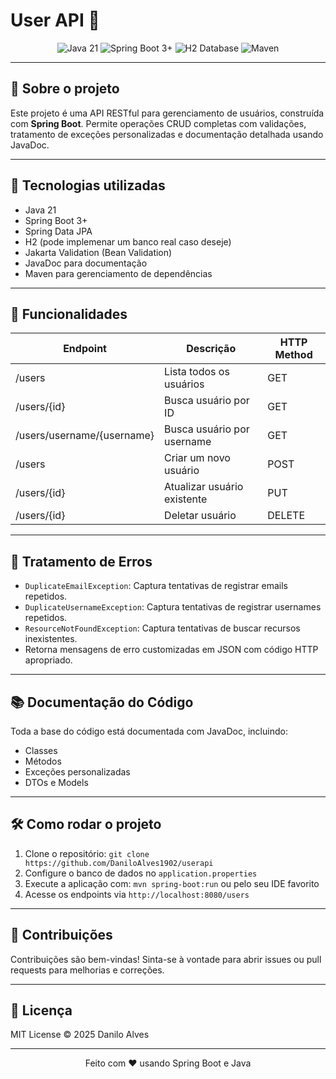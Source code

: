 # User API 🚀

<p align="center">
   <img src="https://img.shields.io/badge/Java-21-blue?logo=java" alt="Java 21" />
  <img src="https://img.shields.io/badge/Spring%20Boot-3.x-green?logo=springboot" alt="Spring Boot 3+" />
  <img src="https://img.shields.io/badge/Database-H2-purple?logo=h2database" alt="H2 Database" />
  <img src="https://img.shields.io/badge/Build-Maven-red" alt="Maven" />
</p>

---

## 📖 Sobre o projeto

<p>Este projeto é uma API RESTful para gerenciamento de usuários, construída com <strong>Spring Boot</strong>. Permite operações CRUD completas com validações, tratamento de exceções personalizadas e documentação detalhada usando JavaDoc.</p>

---

## 🔧 Tecnologias utilizadas

<ul>
  <li>Java 21</li>
  <li>Spring Boot 3+</li>
  <li>Spring Data JPA</li>
  <li>H2 (pode implemenar um banco real caso deseje)</li>
  <li>Jakarta Validation (Bean Validation)</li>
  <li>JavaDoc para documentação</li>
  <li>Maven para gerenciamento de dependências</li>
</ul>

---

## 🚀 Funcionalidades

<table>
  <thead>
    <tr>
      <th>Endpoint</th>
      <th>Descrição</th>
      <th>HTTP Method</th>
    </tr>
  </thead>
  <tbody>
    <tr>
      <td>/users</td>
      <td>Lista todos os usuários</td>
      <td>GET</td>
    </tr>
    <tr>
      <td>/users/{id}</td>
      <td>Busca usuário por ID</td>
      <td>GET</td>
    </tr>
    <tr>
      <td>/users/username/{username}</td>
      <td>Busca usuário por username</td>
      <td>GET</td>
    </tr>
    <tr>
      <td>/users</td>
      <td>Criar um novo usuário</td>
      <td>POST</td>
    </tr>
    <tr>
      <td>/users/{id}</td>
      <td>Atualizar usuário existente</td>
      <td>PUT</td>
    </tr>
    <tr>
      <td>/users/{id}</td>
      <td>Deletar usuário</td>
      <td>DELETE</td>
    </tr>
  </tbody>
</table>

---

## 🚨 Tratamento de Erros

<ul>
  <li><code>DuplicateEmailException</code>: Captura tentativas de registrar emails repetidos.</li>
  <li><code>DuplicateUsernameException</code>: Captura tentativas de registrar usernames repetidos.</li>
  <li><code>ResourceNotFoundException</code>: Captura tentativas de buscar recursos inexistentes.</li>
  <li>Retorna mensagens de erro customizadas em JSON com código HTTP apropriado.</li>
</ul>

---

## 📚 Documentação do Código

Toda a base do código está documentada com JavaDoc, incluindo:

<ul>
  <li>Classes</li>
  <li>Métodos</li>
  <li>Exceções personalizadas</li>
  <li>DTOs e Models</li>
</ul>

---

## 🛠 Como rodar o projeto

<ol>
  <li>Clone o repositório: <code>git clone https://github.com/DaniloAlves1902/userapi</code></li>
  <li>Configure o banco de dados no <code>application.properties</code></li>
  <li>Execute a aplicação com: <code>mvn spring-boot:run</code> ou pelo seu IDE favorito</li>
  <li>Acesse os endpoints via <code>http://localhost:8080/users</code></li>
</ol>

---

## 🤝 Contribuições

Contribuições são bem-vindas! Sinta-se à vontade para abrir issues ou pull requests para melhorias e correções.

---

## 📄 Licença

MIT License &copy; 2025 Danilo Alves

---

<p align="center">Feito com ❤️ usando Spring Boot e Java</p>
